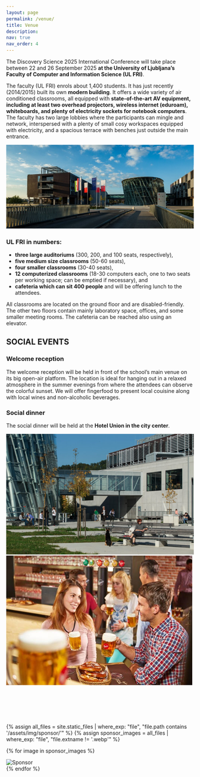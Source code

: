 ```yaml
---
layout: page
permalink: /venue/
title: Venue
description:
nav: true
nav_order: 4
---
```


The Discovery Science 2025 International Conference will take place between 22 and 26 September 2025 **at the University of Ljubljana’s Faculty of Computer and Information Science (UL FRI)**.

The faculty (UL FRI) enrols about 1,400 students. It has just recently (2014/2015) built its own **modern building**. It offers a wide variety of air conditioned classrooms, all equipped with **state-of-the-art AV equipment, including at least two overhead projectors, wireless internet (eduroam), whiteboards, and plenty of electricity sockets for notebook computers**. The faculty has two large lobbies where the participants can mingle and network, interspersed with a plenty of small cosy workspaces equipped with electricity, and a spacious terrace with benches just outside the main entrance.

<img src="/assets/img/venue/FRI.jpeg" class="img-fluid img-center" alt="Faculty of Computer and Information Science, University of Ljubljana">

### UL FRI in numbers:

- **three large auditoriums** (300, 200, and 100 seats, respectively),
- **five medium size classrooms** (50-60 seats),
- **four smaller classrooms** (30-40 seats),
- **12 computerized classrooms** (18-30 computers each, one to two seats per working space; can be emptied if necessary), and
- **cafeteria which can sit 400 people** and will be offering lunch to the attendees.

All classrooms are located on the ground floor and are disabled-friendly. The other two floors contain mainly laboratory space, offices, and some smaller meeting rooms. The cafeteria can be reached also using an elevator.

## SOCIAL EVENTS

### Welcome reception

The welcome reception will be held in front of the school’s main venue on its big open-air platform. The location is ideal for hanging out in a relaxed atmosphere in the summer evenings from where the attendees can observe the colorful sunset. We will offer fingerfood to present local couisine along with local wines and non-alcoholic beverages.

### Social dinner

The social dinner will be held at the **Hotel Union in the city center**.

<div class="row">
  <div class="col-md-4 offset-md-2">
    <img src="/assets/img/venue/1.jpg" class="img-fluid img-center" alt="Social event 2">
  </div>
  <div class="col-md-4">
    <img src="/assets/img/venue/2.jpg" class="img-fluid img-center" alt="Social event 2">
  </div>
</div>

<div class="row" style="margin-top: 100px;">
  {% assign all_files = site.static_files | where_exp: "file", "file.path contains '/assets/img/sponsor/'" %}
  {% assign sponsor_images = all_files | where_exp: "file", "file.extname != '.webp'" %}
   
  {% for image in sponsor_images %}
    <div class="col-md-2 mb-4 text-center mx-auto">
      <img src="{{ image.path }}" class="img-fluid img-center" alt="Sponsor" style="max-height: 100px;">
    </div>
  {% endfor %}
</div>
